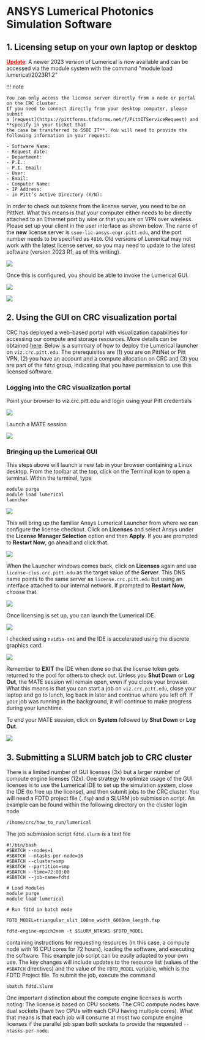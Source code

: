 # ANSYS Lumerical Photonics Simulation Software

## 1.  Licensing setup on your own laptop or desktop

<span style="color:#FF0000;"><u>**Update**</u></span>: A newer 2023 version of Lumerical is now available 
and can be accessed via the module system with the command "module load lumerical/2023R1.2"

!!! note 

    You can only access the license server directly from a node or portal on the CRC cluster. 
    If you need to connect directly from your desktop computer, please submit 
    a [request](https://pittforms.tfaforms.net/f/PittITServiceRequest) and **specify in your ticket that 
    the case be transferred to SSOE IT**. You will need to provide the following information in your request:

    - Software Name:
    - Request date:
    - Department:
    - P.I.:
    - P.I. Email:
    - User:
    - Email:
    - Computer Name:
    - IP Address:
    - in Pitt’s Active Directory (Y/N):

In order to check out tokens from the license server, you need to be on PittNet. What this means is that your computer 
either needs to be directly attached to an Ethernet port by wire or that you are on VPN over wireless. Please set up 
your client in the user interface as shown below. The name of the **new** license server 
is `ssoe-lic-ansys.engr.pitt.edu`, and the port number needs to be specified as `4810`. Old versions of Lumerical may 
not work with the latest license server, so you may need to update to the latest 
software (version 2023 R1, as of this writing).

![](https://crc.pitt.edu/sites/default/files/Lumerical_license.png)

Once this is configured, you should be able to invoke the Lumerical GUI.

![](https://crc.pitt.edu/sites/default/files/fdtd_license_checkout_success-1.png)

![](https://crc.pitt.edu/sites/default/files/fdtd_license_checkout_success-2.png)

## 2. Using the GUI on CRC visualization portal

CRC has deployed a web-based portal with visualization capabilities for accessing our compute and storage resources. 
More details can be obtained [here](../../web-portals/viz.md). Below is a summary of how to deploy the Lumerical 
launcher on `viz.crc.pitt.edu`. The prerequisites are (1) you are on PittNet or Pitt VPN, (2) you have an account and 
a compute allocation on CRC and (3) you are part of the `fdtd` group, indicating that you have permission to use this 
licensed software.

### Logging into the CRC visualization portal

Point your browser to viz.crc.pitt.edu and login using your Pitt credentials

![](https://crc.pitt.edu/sites/default/files/viz-lumerical-01_0.png)

Launch a MATE session

![](https://crc.pitt.edu/sites/default/files/viz-lumerical-03.png)

### Bringing up the Lumerical GUI

This steps above will launch a new tab in your browser containing a Linux desktop. From the toolbar at the top, click 
on the Terminal icon to open a terminal. Within the terminal, type

```commandline
module purge
module load lumerical
launcher
```

![](https://crc.pitt.edu/sites/default/files/viz-lumerical-04.png)

This will bring up the familiar Ansys Lumerical Launcher from where we can configure the license checkout. 
Click on **Licenses** and select Ansys under the **License Manager Selection** option and then **Apply**. 
If you are prompted to **Restart Now**, go ahead and click that.

![](https://crc.pitt.edu/sites/default/files/viz-lumerical-05.png)

When the Launcher windows comes back, click on **Licenses** again and use `license-clus.crc.pitt.edu` as the target 
value of the **Server**. This DNS name points to the same server as `license.crc.pitt.edu` but using an interface 
attached to our internal network. If prompted to **Restart Now**, choose that.

![](https://crc.pitt.edu/sites/default/files/viz-lumerical-06.png)

Once licensing is set up, you can launch the Lumerical IDE.

![](https://crc.pitt.edu/sites/default/files/viz-lumerical-07.png)

I checked using `nvidia-smi` and the IDE is accelerated using the discrete graphics card.

![](https://crc.pitt.edu/sites/default/files/viz-lumerical-08.png)

Remember to **EXIT** the IDE when done so that the license token gets returned to the pool for others to check out. 
Unless you **Shut Down** or **Log Out**, the MATE session will remain open, even if you close your browser. 
What this means is that you can start a job on `viz.crc.pitt.edu`, close your laptop and go to lunch, 
log back in later and continue where you left off. If your job was running in the background, it will continue to make 
progress during your lunchtime.

To end your MATE session, click on **System** followed by **Shut Down** or **Log Out**.

![](https://crc.pitt.edu/sites/default/files/viz-lumerical-09.png)

## 3. Submitting a SLURM batch job to CRC cluster

There is a limited number of GUI licenses (3x) but a larger number of compute engine licenses (12x). One strategy to 
optimize usage of the GUI licenses is to use the Lumerical IDE to set up the simulation system, close the IDE 
(to free up the license), and then submit jobs to the CRC cluster. You will need a FDTD project file (`.fsp`) and a 
SLURM job submission script. An example can be found within the following directory on the cluster login node

```commandline
/ihome/crc/how_to_run/lumerical
```

The job submission script `fdtd.slurm` is a text file

```shell
#!/bin/bash
#SBATCH --nodes=1
#SBATCH --ntasks-per-node=16
#SBATCH --cluster=smp
#SBATCH --partition=smp
#SBATCH --time=72:00:00
#SBATCH --job-name=fdtd

# Load Modules
module purge
module load lumerical

# Run fdtd in batch mode

FDTD_MODEL=triangular_slit_100nm_width_6000nm_length.fsp

fdtd-engine-mpich2nem -t $SLURM_NTASKS $FDTD_MODEL
```

containing instructions for requesting resources (in this case, a compute node with 16 CPU cores for 72 hours), 
loading the software, and executing the software. This example job script can be easily adapted to your own use. 
The key changes will include updates to the resource list (values of the `#SBATCH` directives) and the value of the 
`FDTD_MODEL` variable, which is the FDTD Project file. To submit the job, execute the command

```commandline
sbatch fdtd.slurm
```

One important distinction about the compute engine licenses is worth noting: The license is based on CPU sockets. 
The CRC compute nodes have dual sockets (have two CPUs with each CPU having multiple cores). What that means is that 
each job will consume at most two compute engine licenses if the parallel job span both sockets to provide the 
requested `--ntasks-per-node`.
